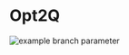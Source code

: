 # Opt2Q
![example branch parameter](https://github.com/michael-irvin/Opt2Q/actions/workflows/python-package.yml/badge.svg?branch=manunscript)
